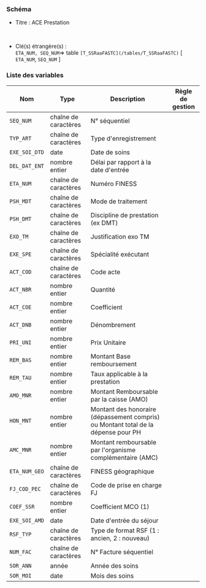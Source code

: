 ### Schéma


- Titre : ACE Prestation
<br />



- Clé(s) étrangère(s) : <br />
`ETA_NUM, SEQ_NUM`=> table `[T_SSRaaFASTC](/tables/T_SSRaaFASTC)` [ `ETA_NUM`, `SEQ_NUM` ]<br />

 
### Liste des variables

Nom | Type | Description | Règle de gestion
-|-|-|-
`SEQ_NUM`| chaîne de caractères |N° séquentiel||
`TYP_ART`| chaîne de caractères |Type d'enregistrement||
`EXE_SOI_DTD`| date |Date de soins||
`DEL_DAT_ENT`| nombre entier |Délai par rapport à la date d'entrée||
`ETA_NUM`| chaîne de caractères |Numéro FINESS||
`PSH_MDT`| chaîne de caractères |Mode de traitement||
`PSH_DMT`| chaîne de caractères |Discipline de prestation (ex DMT)||
`EXO_TM`| chaîne de caractères |Justification exo TM||
`EXE_SPE`| chaîne de caractères |Spécialité exécutant||
`ACT_COD`| chaîne de caractères |Code acte||
`ACT_NBR`| nombre entier |Quantité||
`ACT_COE`| nombre entier |Coefficient||
`ACT_DNB`| nombre entier |Dénombrement||
`PRI_UNI`| nombre entier |Prix Unitaire||
`REM_BAS`| nombre entier |Montant Base remboursement||
`REM_TAU`| nombre entier |Taux applicable à la prestation||
`AMO_MNR`| nombre entier |Montant Remboursable par la caisse (AMO)||
`HON_MNT`| nombre entier |Montant des honoraire (dépassement compris) ou Montant total de la dépense pour PH||
`AMC_MNR`| nombre entier |Montant remboursable par l'organisme complémentaire (AMC)||
`ETA_NUM_GEO`| chaîne de caractères |FINESS géographique||
`FJ_COD_PEC`| chaîne de caractères |Code de prise en charge FJ||
`COEF_SSR`| nombre entier |Coefficient MCO (1)||
`EXE_SOI_AMD`| date |Date d'entrée du séjour||
`RSF_TYP`| chaîne de caractères |Type de format RSF (1 : ancien, 2 : nouveau)||
`NUM_FAC`| chaîne de caractères |N° Facture séquentiel||
`SOR_ANN`| année |Année des soins||
`SOR_MOI`| date |Mois des soins||
